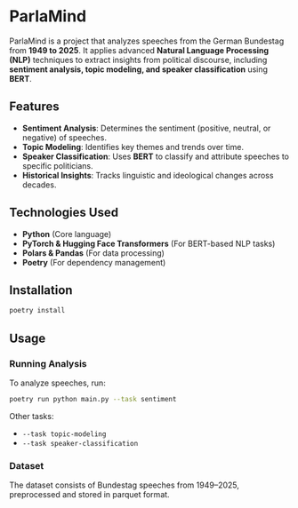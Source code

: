 # ParlaMind

ParlaMind is a project that analyzes speeches from the German Bundestag from **1949 to 2025**. It applies advanced **Natural Language Processing (NLP)** techniques to extract insights from political discourse, including **sentiment analysis, topic modeling, and speaker classification** using **BERT**.

## Features
- **Sentiment Analysis**: Determines the sentiment (positive, neutral, or negative) of speeches.
- **Topic Modeling**: Identifies key themes and trends over time.
- **Speaker Classification**: Uses **BERT** to classify and attribute speeches to specific politicians.
- **Historical Insights**: Tracks linguistic and ideological changes across decades.

## Technologies Used
- **Python** (Core language)
- **PyTorch & Hugging Face Transformers** (For BERT-based NLP tasks)
- **Polars & Pandas** (For data processing)
- **Poetry** (For dependency management)

## Installation
```sh
poetry install
```

## Usage
### Running Analysis
To analyze speeches, run:
```sh
poetry run python main.py --task sentiment
```
Other tasks:
- `--task topic-modeling`
- `--task speaker-classification`

### Dataset
The dataset consists of Bundestag speeches from 1949–2025, preprocessed and stored in parquet format.
